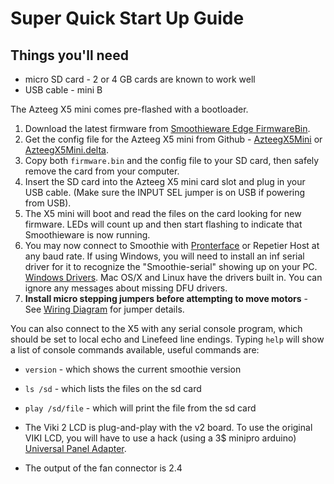 
# Super Quick Start Up Guide

## Things you'll need

- micro SD card - 2 or 4 GB cards are known to work well
- USB cable - mini B

The Azteeg X5 mini comes pre-flashed with a bootloader.

1. Download the latest firmware from [Smoothieware Edge FirmwareBin](https://github.com/Smoothieware/Smoothieware/tree/edge/FirmwareBin).
2. Get the config file for the Azteeg X5 mini from Github - [AzteegX5Mini](https://github.com/Smoothieware/Smoothieware/tree/edge/ConfigSamples/AzteegX5Mini) or [AzteegX5Mini.delta](https://github.com/Smoothieware/Smoothieware/tree/edge/ConfigSamples/AzteegX5Mini.delta).
3. Copy both `firmware.bin` and the config file to your SD card, then safely remove the card from your computer.
4. Insert the SD card into the Azteeg X5 mini card slot and plug in your USB cable. (Make sure the INPUT SEL jumper is on USB if powering from USB).
5. The X5 mini will boot and read the files on the card looking for new firmware. LEDs will count up and then start flashing to indicate that Smoothieware is now running.
6. You may now connect to Smoothie with [Pronterface](pronterface.md) or Repetier Host at any baud rate. If using Windows, you will need to install an inf serial driver for it to recognize the "Smoothie-serial" showing up on your PC. [Windows Drivers](http://smoothieware.org/windows-drivers). Mac OS/X and Linux have the drivers built in. You can ignore any messages about missing DFU drivers.
7. **Install micro stepping jumpers before attempting to move motors** - See [Wiring Diagram](http://files.panucatt.com/datasheets/x5mini_wiring.pdf) for jumper details.

You can also connect to the X5 with any serial console program, which should be set to local echo and Linefeed line endings. Typing `help` will show a list of console commands available, useful commands are:
- `version` - which shows the current smoothie version
- `ls /sd` - which lists the files on the sd card
- `play /sd/file` - which will print the file from the sd card

- The Viki 2 LCD is plug-and-play with the v2 board. To use the original VIKI LCD, you will have to use a hack (using a 3$ minipro arduino) [Universal Panel Adapter](https://github.com/wolfmanjm/universal-panel-adapter).
- The output of the fan connector is 2.4
